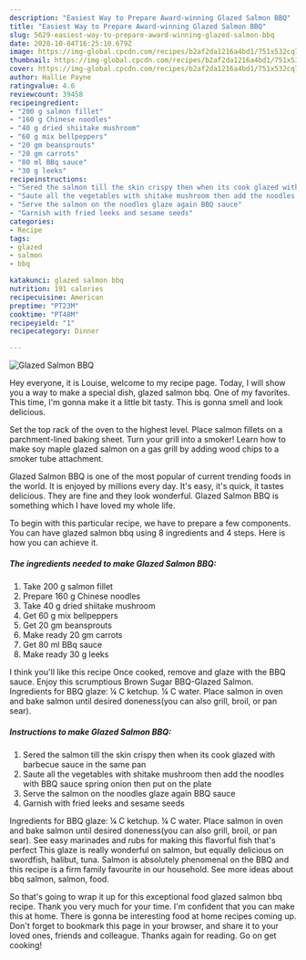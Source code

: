 ```yaml
---
description: "Easiest Way to Prepare Award-winning Glazed Salmon BBQ"
title: "Easiest Way to Prepare Award-winning Glazed Salmon BBQ"
slug: 5629-easiest-way-to-prepare-award-winning-glazed-salmon-bbq
date: 2020-10-04T16:25:10.679Z
image: https://img-global.cpcdn.com/recipes/b2af2da1216a4bd1/751x532cq70/glazed-salmon-bbq-recipe-main-photo.jpg
thumbnail: https://img-global.cpcdn.com/recipes/b2af2da1216a4bd1/751x532cq70/glazed-salmon-bbq-recipe-main-photo.jpg
cover: https://img-global.cpcdn.com/recipes/b2af2da1216a4bd1/751x532cq70/glazed-salmon-bbq-recipe-main-photo.jpg
author: Hallie Payne
ratingvalue: 4.6
reviewcount: 39458
recipeingredient:
- "200 g salmon fillet"
- "160 g Chinese noodles"
- "40 g dried shiitake mushroom"
- "60 g mix bellpeppers"
- "20 gm beansprouts"
- "20 gm carrots"
- "80 ml BBq sauce"
- "30 g leeks"
recipeinstructions:
- "Sered the salmon till the skin crispy then when its cook glazed with barbecue sauce in the same pan"
- "Saute all the vegetables with shitake mushroom then add the noodles with BBQ sauce spring onion then put on the plate"
- "Serve the salmon on the noodles glaze again BBQ sauce"
- "Garnish with fried leeks and sesame seeds"
categories:
- Recipe
tags:
- glazed
- salmon
- bbq

katakunci: glazed salmon bbq 
nutrition: 191 calories
recipecuisine: American
preptime: "PT23M"
cooktime: "PT48M"
recipeyield: "1"
recipecategory: Dinner

---
```



![Glazed Salmon BBQ](https://img-global.cpcdn.com/recipes/b2af2da1216a4bd1/751x532cq70/glazed-salmon-bbq-recipe-main-photo.jpg)

Hey everyone, it is Louise, welcome to my recipe page. Today, I will show you a way to make a special dish, glazed salmon bbq. One of my favorites. This time, I'm gonna make it a little bit tasty. This is gonna smell and look delicious.

Set the top rack of the oven to the highest level. Place salmon fillets on a parchment-lined baking sheet. Turn your grill into a smoker! Learn how to make soy maple glazed salmon on a gas grill by adding wood chips to a smoker tube attachment.

Glazed Salmon BBQ is one of the most popular of current trending foods in the world. It is enjoyed by millions every day. It's easy, it's quick, it tastes delicious. They are fine and they look wonderful. Glazed Salmon BBQ is something which I have loved my whole life.


To begin with this particular recipe, we have to prepare a few components. You can have glazed salmon bbq using 8 ingredients and 4 steps. Here is how you can achieve it.

<!--inarticleads1-->

##### The ingredients needed to make Glazed Salmon BBQ:

1. Take 200 g salmon fillet
1. Prepare 160 g Chinese noodles
1. Take 40 g dried shiitake mushroom
1. Get 60 g mix bellpeppers
1. Get 20 gm beansprouts
1. Make ready 20 gm carrots
1. Get 80 ml BBq sauce
1. Make ready 30 g leeks


I think you&#39;ll like this recipe Once cooked, remove and glaze with the BBQ sauce. Enjoy this scrumptious Brown Sugar BBQ-Glazed Salmon. Ingredients for BBQ glaze: ¼ C ketchup. ¼ C water. Place salmon in oven and bake salmon until desired doneness(you can also grill, broil, or pan sear). 

<!--inarticleads2-->

##### Instructions to make Glazed Salmon BBQ:

1. Sered the salmon till the skin crispy then when its cook glazed with barbecue sauce in the same pan
1. Saute all the vegetables with shitake mushroom then add the noodles with BBQ sauce spring onion then put on the plate
1. Serve the salmon on the noodles glaze again BBQ sauce
1. Garnish with fried leeks and sesame seeds


Ingredients for BBQ glaze: ¼ C ketchup. ¼ C water. Place salmon in oven and bake salmon until desired doneness(you can also grill, broil, or pan sear). See easy marinades and rubs for making this flavorful fish that&#39;s perfect This glaze is really wonderful on salmon, but equally delicious on swordfish, halibut, tuna. Salmon is absolutely phenomenal on the BBQ and this recipe is a firm family favourite in our household. See more ideas about bbq salmon, salmon, food. 

So that's going to wrap it up for this exceptional food glazed salmon bbq recipe. Thank you very much for your time. I'm confident that you can make this at home. There is gonna be interesting food at home recipes coming up. Don't forget to bookmark this page in your browser, and share it to your loved ones, friends and colleague. Thanks again for reading. Go on get cooking!
